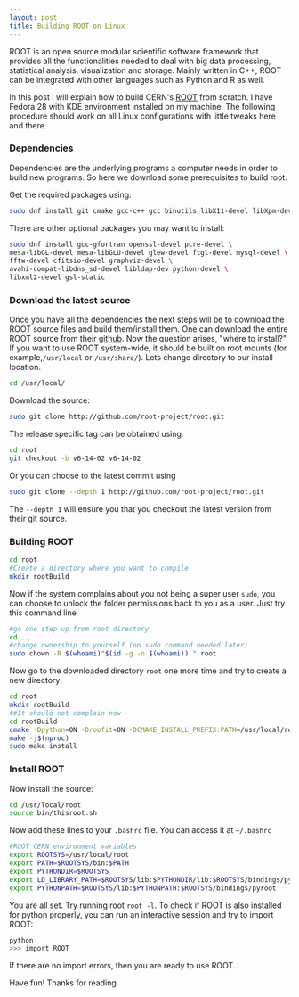 ```yaml
---
layout: post
title: Building ROOT on Linux
---
```


ROOT is an open source modular scientific software framework that provides all the functionalities needed to deal with big data processing, statistical analysis, visualization and storage. Mainly written in C++, ROOT can be integrated with other languages such as Python and R as well.

In this post I will explain how to build CERN's [ROOT](https://root.cern.ch/) from scratch. I have Fedora 28 with KDE environment installed on my machine. The following procedure should work on all Linux configurations with little tweaks here and there.


### Dependencies
Dependencies are the underlying programs a computer needs in order to build new programs. So here we download some prerequisites to build root.

Get the required packages using:
```bash
sudo dnf install git cmake gcc-c++ gcc binutils libX11-devel libXpm-devel libXft-devel libXext-devel
```

There are other optional packages you may want to install:
```bash
sudo dnf install gcc-gfortran openssl-devel pcre-devel \
mesa-libGL-devel mesa-libGLU-devel glew-devel ftgl-devel mysql-devel \
fftw-devel cfitsio-devel graphviz-devel \
avahi-compat-libdns_sd-devel libldap-dev python-devel \
libxml2-devel gsl-static
```

### Download the latest source
Once you have all the dependencies the next steps will be to download the ROOT source files and build them/install them. One can download the entire ROOT source from their [github](https://github.com/root-project/root). Now the question arises, "where to install?". If you want to use ROOT system-wide, it should be built on root mounts (for example,`/usr/local` or `/usr/share/`). Lets change directory to our install location.
```bash
cd /usr/local/
```
Download the source:
```bash
sudo git clone http://github.com/root-project/root.git
```
The release specific tag can be obtained using:
```bash
cd root
git checkout -b v6-14-02 v6-14-02
```
Or you can choose to the latest commit using
```bash
sudo git clone --depth 1 http://github.com/root-project/root.git
```
The `--depth 1` will ensure you that you checkout the latest version from their git source.

### Building ROOT
```bash
cd root
#Create a directory where you want to compile
mkdir rootBuild
```
Now if the system complains about you not being a super user `sudo`, you can choose to unlock the folder permissions back to you as a user. Just try this command line
```bash
#go one step up from root directory
cd ..
#change ownership to yourself (no sudo command needed later)
sudo chown -R $(whoami)"$(id -g -n $(whoami)) " root
```
Now go to the downloaded directory `root` one more time and try to create a new directory:
```bash
cd root
mkdir rootBuild
##It should not complain now
cd rootBuild
cmake -Dpython=ON -Droofit=ON -DCMAKE_INSTALL_PREFIX:PATH=/usr/local/root ..
make -j$(nproc)
sudo make install
```

### Install ROOT
Now install the source:
```bash
cd /usr/local/root
source bin/thisroot.sh
```
Now add these lines to your `.bashrc` file. You can access it at `~/.bashrc`
```bash
#ROOT CERN environment variables
export ROOTSYS=/usr/local/root
export PATH=$ROOTSYS/bin:$PATH
export PYTHONDIR=$ROOTSYS
export LD_LIBRARY_PATH=$ROOTSYS/lib:$PYTHONDIR/lib:$ROOTSYS/bindings/pyroot:$LD_LIBRARY_PATH
export PYTHONPATH=$ROOTSYS/lib:$PYTHONPATH:$ROOTSYS/bindings/pyroot
```
You are all set. Try running root `root -l`. To check if ROOT is also installed for python properly, you can run an interactive session and try to import ROOT:
```bash
python
>>> import ROOT
```
If there are no import errors, then you are ready to use ROOT.

Have fun!
Thanks for reading
